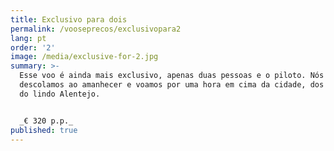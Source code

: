 ```yaml
---
title: Exclusivo para dois
permalink: /vooseprecos/exclusivopara2
lang: pt
order: '2'
image: /media/exclusive-for-2.jpg
summary: >-
  Esse voo é ainda mais exclusivo, apenas duas pessoas e o piloto. Nós
  descolamos ao amanhecer e voamos por uma hora em cima da cidade, dos campos e
  do lindo Alentejo.


  _€ 320 p.p._
published: true
---
```


